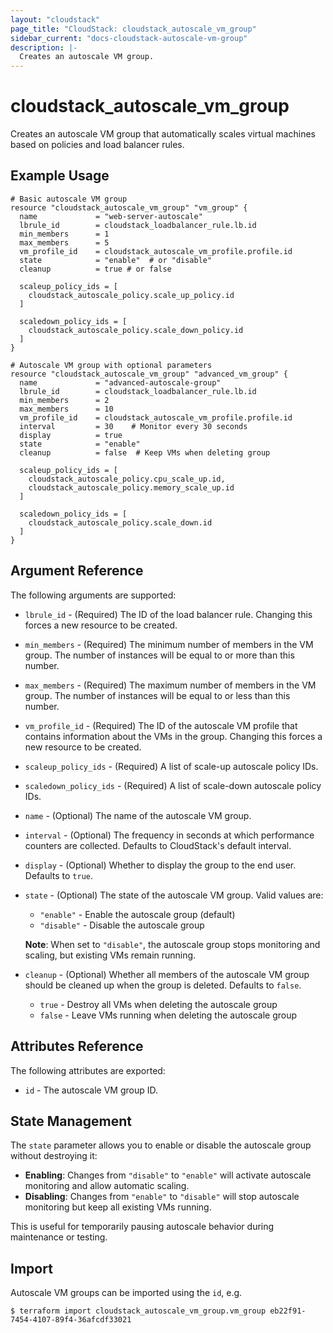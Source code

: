 ```yaml
---
layout: "cloudstack"
page_title: "CloudStack: cloudstack_autoscale_vm_group"
sidebar_current: "docs-cloudstack-autoscale-vm-group"
description: |-
  Creates an autoscale VM group.
---
```


# cloudstack_autoscale_vm_group

Creates an autoscale VM group that automatically scales virtual machines based on policies and load balancer rules.

## Example Usage

```hcl
# Basic autoscale VM group
resource "cloudstack_autoscale_vm_group" "vm_group" {
  name             = "web-server-autoscale"
  lbrule_id        = cloudstack_loadbalancer_rule.lb.id
  min_members      = 1
  max_members      = 5
  vm_profile_id    = cloudstack_autoscale_vm_profile.profile.id
  state            = "enable"  # or "disable"
  cleanup          = true # or false
  
  scaleup_policy_ids = [
    cloudstack_autoscale_policy.scale_up_policy.id
  ]
  
  scaledown_policy_ids = [
    cloudstack_autoscale_policy.scale_down_policy.id
  ]
}

# Autoscale VM group with optional parameters
resource "cloudstack_autoscale_vm_group" "advanced_vm_group" {
  name             = "advanced-autoscale-group"
  lbrule_id        = cloudstack_loadbalancer_rule.lb.id
  min_members      = 2
  max_members      = 10
  vm_profile_id    = cloudstack_autoscale_vm_profile.profile.id
  interval         = 30    # Monitor every 30 seconds
  display          = true
  state            = "enable"
  cleanup          = false  # Keep VMs when deleting group
  
  scaleup_policy_ids = [
    cloudstack_autoscale_policy.cpu_scale_up.id,
    cloudstack_autoscale_policy.memory_scale_up.id
  ]
  
  scaledown_policy_ids = [
    cloudstack_autoscale_policy.scale_down.id
  ]
}
```

## Argument Reference

The following arguments are supported:

* `lbrule_id` - (Required) The ID of the load balancer rule. Changing this forces a new resource to be created.

* `min_members` - (Required) The minimum number of members in the VM group. The number of instances will be equal to or more than this number.

* `max_members` - (Required) The maximum number of members in the VM group. The number of instances will be equal to or less than this number.

* `vm_profile_id` - (Required) The ID of the autoscale VM profile that contains information about the VMs in the group. Changing this forces a new resource to be created.

* `scaleup_policy_ids` - (Required) A list of scale-up autoscale policy IDs.

* `scaledown_policy_ids` - (Required) A list of scale-down autoscale policy IDs.

* `name` - (Optional) The name of the autoscale VM group.

* `interval` - (Optional) The frequency in seconds at which performance counters are collected. Defaults to CloudStack's default interval.

* `display` - (Optional) Whether to display the group to the end user. Defaults to `true`.

* `state` - (Optional) The state of the autoscale VM group. Valid values are:
  * `"enable"` - Enable the autoscale group (default)
  * `"disable"` - Disable the autoscale group
  
  **Note**: When set to `"disable"`, the autoscale group stops monitoring and scaling, but existing VMs remain running.

* `cleanup` - (Optional) Whether all members of the autoscale VM group should be cleaned up when the group is deleted. Defaults to `false`.
  * `true` - Destroy all VMs when deleting the autoscale group
  * `false` - Leave VMs running when deleting the autoscale group

## Attributes Reference

The following attributes are exported:

* `id` - The autoscale VM group ID.

## State Management

The `state` parameter allows you to enable or disable the autoscale group without destroying it:

* **Enabling**: Changes from `"disable"` to `"enable"` will activate autoscale monitoring and allow automatic scaling.
* **Disabling**: Changes from `"enable"` to `"disable"` will stop autoscale monitoring but keep all existing VMs running.

This is useful for temporarily pausing autoscale behavior during maintenance or testing.

## Import

Autoscale VM groups can be imported using the `id`, e.g.

```
$ terraform import cloudstack_autoscale_vm_group.vm_group eb22f91-7454-4107-89f4-36afcdf33021
```
